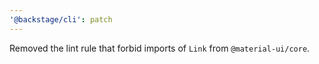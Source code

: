 ```yaml
---
'@backstage/cli': patch
---
```


Removed the lint rule that forbid imports of `Link` from `@material-ui/core`.

